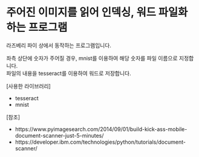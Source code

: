 # 주어진 이미지를 읽어 인덱싱, 워드 파일화 하는 프로그램

<h7>라즈베리 파이 상에서 동작하는 프로그램입니다.</h7>

좌측 상단에 숫자가 주어질 경우, mnist를 이용하여 해당 숫자를 파일 이름으로 지정합니다.</br>
파일의 내용을 tesseract를 이용하여 워드로 저장합니다.

<h7>[사용한 라이브러리]</h7>
<ul>
  <li>
    tesseract
  </li>
  <li>
    mnist
  </li>
 </ul>
  

<h7>[참조]<h7>
  <ul>
    <li>
      https://www.pyimagesearch.com/2014/09/01/build-kick-ass-mobile-document-scanner-just-5-minutes/
    </li>
    <li>
      https://developer.ibm.com/technologies/python/tutorials/document-scanner/
    </li>
  </ul>
